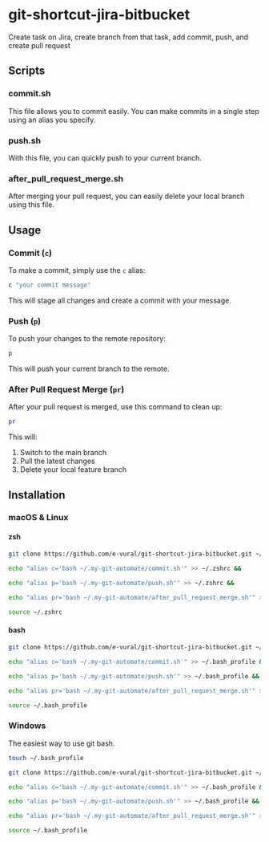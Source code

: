 # git-shortcut-jira-bitbucket
Create task on Jira, create branch from that task, add commit, push, and create pull request

## Scripts

### commit.sh
This file allows you to commit easily. You can make commits in a single step using an alias you specify.

### push.sh
With this file, you can quickly push to your current branch.

### after_pull_request_merge.sh
After merging your pull request, you can easily delete your local branch using this file.

## Usage

### Commit (`c`)
To make a commit, simply use the `c` alias:
```bash
c "your commit message"
```
This will stage all changes and create a commit with your message.

### Push (`p`) 
To push your changes to the remote repository:
```bash
p
```
This will push your current branch to the remote.

### After Pull Request Merge (`pr`)
After your pull request is merged, use this command to clean up:
```bash
pr
```
This will:
1. Switch to the main branch
2. Pull the latest changes
3. Delete your local feature branch

## Installation

### macOS & Linux

#### zsh

```bash
git clone https://github.com/e-vural/git-shortcut-jira-bitbucket.git ~/.my-git-automate &&
 
echo "alias c='bash ~/.my-git-automate/commit.sh'" >> ~/.zshrc &&

echo "alias p='bash ~/.my-git-automate/push.sh'" >> ~/.zshrc &&

echo "alias pr='bash ~/.my-git-automate/after_pull_request_merge.sh'" >> ~/.zshrc &&

source ~/.zshrc
```


#### bash
```bash
git clone https://github.com/e-vural/git-shortcut-jira-bitbucket.git ~/.my-git-automate &&

echo "alias c='bash ~/.my-git-automate/commit.sh'" >> ~/.bash_profile &&

echo "alias p='bash ~/.my-git-automate/push.sh'" >> ~/.bash_profile &&

echo "alias pr='bash ~/.my-git-automate/after_pull_request_merge.sh'" >> ~/.bash_profile &&

source ~/.bash_profile
```

### Windows

The easiest way to use git bash. 

```bash
touch ~/.bash_profile

git clone https://github.com/e-vural/git-shortcut-jira-bitbucket.git ~/.my-git-automate &&

echo "alias c='bash ~/.my-git-automate/commit.sh'" >> ~/.bash_profile &&

echo "alias p='bash ~/.my-git-automate/push.sh'" >> ~/.bash_profile &&

echo "alias pr='bash ~/.my-git-automate/after_pull_request_merge.sh'" >> ~/.bash_profile &&

source ~/.bash_profile
```
